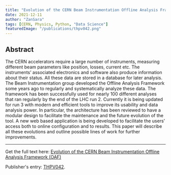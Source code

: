 ```yaml
---
title: "Evolution of the CERN Beam Instrumentation Offline Analysis Framework (OAF)"
date: 2021-12-11
author: "ZanSara"
tags: [CERN, Physics, Python, "Data Science"]
featuredImage: "/publications/thpv042.png"
---
```


## Abstract

The CERN accelerators require a large number of instruments, measuring different beam parameters like position, losses, current etc. The instruments’ associated electronics and software also produce information about their status. All these data are stored in a database for later analysis. The Beam Instrumentation group developed the Offline Analysis Framework some years ago to regularly and systematically analyze these data. The framework has been successfully used for nearly 100 different analyses that ran regularly by the end of the LHC run 2. Currently it is being updated for run 3 with modern and efficient tools to improve its usability and data analysis power. In particular, the architecture has been reviewed to have a modular design to facilitate the maintenance and the future evolution of the tool. A new web based application is being developed to facilitate the users’ access both to online configuration and to results. This paper will describe all these evolutions and outline possible lines of work for further improvements.

---

Get the full text here: [Evolution of the CERN Beam Instrumentation Offline Analysis Framework (OAF)](/publications/thpv042.pdf)

Publisher's entry: [THPV042](https://accelconf.web.cern.ch/icalepcs2021/doi/JACoW-ICALEPCS2021-THPV042.html).
